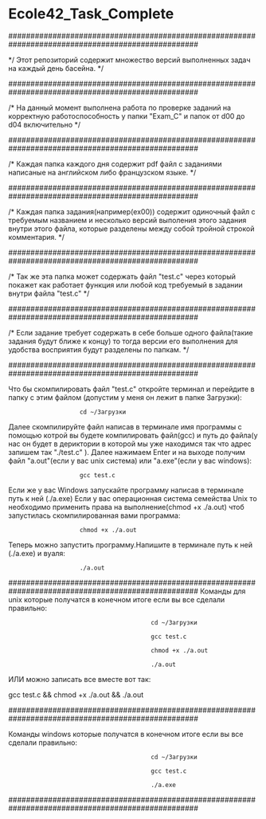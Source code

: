 # Ecole42_Task_Complete
###################################################################################################

*/ Этот репозиторий содержит множество версий выполненных задач на каждый день басейна. */


###################################################################################################

/* На данный момент выполнена работа по проверке заданий на корректную работоспособность у папки "Exam_C" и папок от d00 до d04 включительно */



###################################################################################################

/* Каждая папка каждого дня содержит pdf файл с заданиями написаные на английском либо французском языке. */



###################################################################################################

/* Каждая папка задания(например(ex00)) содержит одиночный файл с требуемым названием и несколько версий выполения этого задания внутри этого файла, которые разделены между собой тройной строкой комментария. */



###################################################################################################

/* Так же эта папка может содержать файл "test.c" через который покажет как работает функция или любой код требуемый в задании внутри файла "test.c" */



###################################################################################################

/* Если задание требует содержать в себе больше одного файла(такие задания будут ближе к концу) то тогда версии его выполнения для удобства восприятия будут разделены по папкам. */




###################################################################################################

Что бы скомпилировать файл "test.c" откройте терминал и перейдите в папку с этим файлом (допустим у меня он лежит в папке Загрузки):	

						cd ~/Загрузки


Далее скомпилируйте файл написав в терминале имя программы с помощью котрой вы будете компилировать файл(gcc) и путь до файла(у нас он будет в дериктории в которой мы уже находимся так что адрес запишем так "./test.c" ). Далее нажимаем Enter и на выходе получим файл "a.out"(если у вас unix система) или "a.exe"(если у вас windows):		

						gcc test.c


Если же у вас Windows запускайте программу написав в терминале путь к ней (./a.exe)
Если у вас операционная система семейства Unix то необходимо применить права на выполнение(chmod +x ./a.out) чтоб запустилась скомпилированная вами программа:		

						chmod +x ./a.out


Теперь можно запустить программу.Напишите в терминале путь к ней (./a.exe) и вуаля:	

						./a.out






###################################################################################################
Команды для unix которые получатся в конечном итоге если вы все сделали правильно:

											cd ~/Загрузки

											gcc test.c

											chmod +x ./a.out

											./a.out




ИЛИ можно записать все вместе вот так:				

gcc test.c && chmod +x ./a.out && ./a.out

###################################################################################################





Команды windows которые получатся в конечном итоге если вы все сделали правильно:

											cd ~/Загрузки

											gcc test.c

											./a.exe



###################################################################################################
